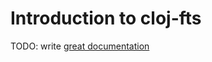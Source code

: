 # Introduction to cloj-fts

TODO: write [great documentation](http://jacobian.org/writing/what-to-write/)
